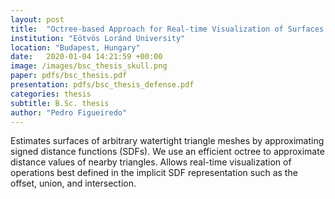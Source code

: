```yaml
---
layout: post
title:  "Octree-based Approach for Real-time Visualization of Surfaces Defined by Signed Distance Fields"
institution: "Eötvös Loránd University"
location: "Budapest, Hungary"
date:   2020-01-04 14:21:59 +00:00
image: /images/bsc_thesis_skull.png
paper: pdfs/bsc_thesis.pdf
presentation: pdfs/bsc_thesis_defense.pdf
categories: thesis
subtitle: B.Sc. thesis
author: "Pedro Figueiredo"
---
```


Estimates surfaces of arbitrary watertight triangle meshes by approximating signed distance functions (SDFs). We use an efficient octree to approximate distance values of nearby triangles. Allows real-time visualization of operations best defined in the implicit SDF representation such as the offset, union, and intersection.